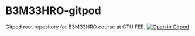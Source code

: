 # B3M33HRO-gitpod
Gitpod root repository for B3M33HRO course at CTU FEE.
[![Open in Gitpod](https://gitpod.io/button/open-in-gitpod.svg)](https://gitpod.io/#github.com/rustlluk/B3M33HRO-gitpod)


